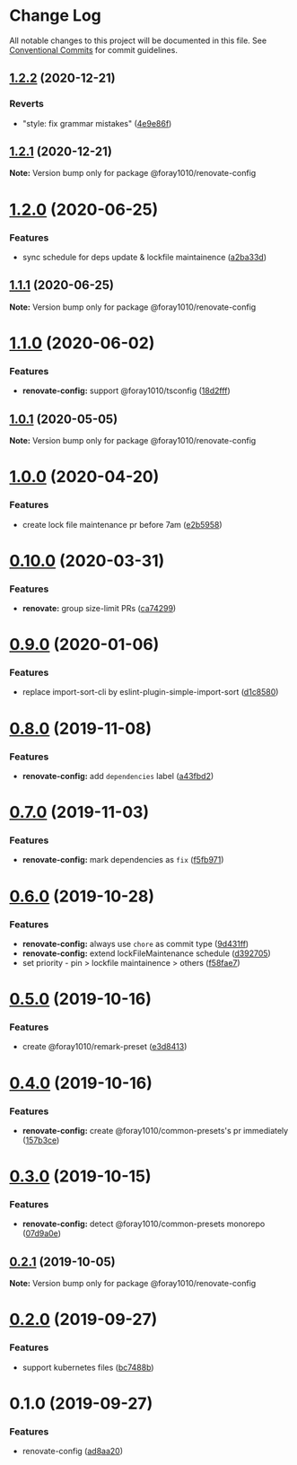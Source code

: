 # Change Log

All notable changes to this project will be documented in this file.
See [Conventional Commits](https://conventionalcommits.org) for commit guidelines.

## [1.2.2](https://github.com/foray1010/common-presets/compare/@foray1010/renovate-config@1.2.1...@foray1010/renovate-config@1.2.2) (2020-12-21)

### Reverts

- "style: fix grammar mistakes" ([4e9e86f](https://github.com/foray1010/common-presets/commit/4e9e86f883c022c4d50db881be2631a300ff0e6a))

## [1.2.1](https://github.com/foray1010/common-presets/compare/@foray1010/renovate-config@1.2.0...@foray1010/renovate-config@1.2.1) (2020-12-21)

**Note:** Version bump only for package @foray1010/renovate-config

# [1.2.0](https://github.com/foray1010/common-presets/compare/@foray1010/renovate-config@1.1.1...@foray1010/renovate-config@1.2.0) (2020-06-25)

### Features

- sync schedule for deps update & lockfile maintainence ([a2ba33d](https://github.com/foray1010/common-presets/commit/a2ba33dbc2b84bee8c317126a1756e24434c2e05))

## [1.1.1](https://github.com/foray1010/common-presets/compare/@foray1010/renovate-config@1.1.0...@foray1010/renovate-config@1.1.1) (2020-06-25)

**Note:** Version bump only for package @foray1010/renovate-config

# [1.1.0](https://github.com/foray1010/common-presets/compare/@foray1010/renovate-config@1.0.1...@foray1010/renovate-config@1.1.0) (2020-06-02)

### Features

- **renovate-config:** support @foray1010/tsconfig ([18d2fff](https://github.com/foray1010/common-presets/commit/18d2fffb19d238ee80395e887219fa1b34e535f0))

## [1.0.1](https://github.com/foray1010/common-presets/compare/@foray1010/renovate-config@1.0.0...@foray1010/renovate-config@1.0.1) (2020-05-05)

**Note:** Version bump only for package @foray1010/renovate-config

# [1.0.0](https://github.com/foray1010/common-presets/compare/@foray1010/renovate-config@0.10.0...@foray1010/renovate-config@1.0.0) (2020-04-20)

### Features

- create lock file maintenance pr before 7am ([e2b5958](https://github.com/foray1010/common-presets/commit/e2b5958539dac15eea1666cd7e3d5e8f58fa6f81))

# [0.10.0](https://github.com/foray1010/common-presets/compare/@foray1010/renovate-config@0.9.0...@foray1010/renovate-config@0.10.0) (2020-03-31)

### Features

- **renovate:** group size-limit PRs ([ca74299](https://github.com/foray1010/common-presets/commit/ca742996b3fc177b865455bd9f9a1624415182a1))

# [0.9.0](https://github.com/foray1010/common-presets/compare/@foray1010/renovate-config@0.8.0...@foray1010/renovate-config@0.9.0) (2020-01-06)

### Features

- replace import-sort-cli by eslint-plugin-simple-import-sort ([d1c8580](https://github.com/foray1010/common-presets/commit/d1c858043bc0376442daf72551d4ea60cda1a6b5))

# [0.8.0](https://github.com/foray1010/common-presets/compare/@foray1010/renovate-config@0.7.0...@foray1010/renovate-config@0.8.0) (2019-11-08)

### Features

- **renovate-config:** add `dependencies` label ([a43fbd2](https://github.com/foray1010/common-presets/commit/a43fbd2817b994db9ebb48f684d34da3cec671c7))

# [0.7.0](https://github.com/foray1010/common-presets/compare/@foray1010/renovate-config@0.6.0...@foray1010/renovate-config@0.7.0) (2019-11-03)

### Features

- **renovate-config:** mark dependencies as `fix` ([f5fb971](https://github.com/foray1010/common-presets/commit/f5fb97183483ff957e9354926e448e76d4b76c9c))

# [0.6.0](https://github.com/foray1010/common-presets/compare/@foray1010/renovate-config@0.5.0...@foray1010/renovate-config@0.6.0) (2019-10-28)

### Features

- **renovate-config:** always use `chore` as commit type ([9d431ff](https://github.com/foray1010/common-presets/commit/9d431ff7c5663a03e0eae880782891bbab7c0d22))
- **renovate-config:** extend lockFileMaintenance schedule ([d392705](https://github.com/foray1010/common-presets/commit/d3927056b3e35954ce0f1abcb143ac3decea3263))
- set priority - pin > lockfile maintainence > others ([f58fae7](https://github.com/foray1010/common-presets/commit/f58fae73270c3cffd64e845d5d3578fdfe0920ff))

# [0.5.0](https://github.com/foray1010/common-presets/compare/@foray1010/renovate-config@0.4.0...@foray1010/renovate-config@0.5.0) (2019-10-16)

### Features

- create @foray1010/remark-preset ([e3d8413](https://github.com/foray1010/common-presets/commit/e3d8413133278ed93f5415aa45103bd777f6afca))

# [0.4.0](https://github.com/foray1010/common-presets/compare/@foray1010/renovate-config@0.3.0...@foray1010/renovate-config@0.4.0) (2019-10-16)

### Features

- **renovate-config:** create @foray1010/common-presets's pr immediately ([157b3ce](https://github.com/foray1010/common-presets/commit/157b3cede55175d973353e079aad36d77bc63395))

# [0.3.0](https://github.com/foray1010/common-presets/compare/@foray1010/renovate-config@0.2.1...@foray1010/renovate-config@0.3.0) (2019-10-15)

### Features

- **renovate-config:** detect @foray1010/common-presets monorepo ([07d9a0e](https://github.com/foray1010/common-presets/commit/07d9a0e01beba2b4a0bec5ce8a0c0199f13aab8f))

## [0.2.1](https://github.com/foray1010/common-presets/compare/@foray1010/renovate-config@0.2.0...@foray1010/renovate-config@0.2.1) (2019-10-05)

**Note:** Version bump only for package @foray1010/renovate-config

# [0.2.0](https://github.com/foray1010/common-presets/compare/@foray1010/renovate-config@0.1.0...@foray1010/renovate-config@0.2.0) (2019-09-27)

### Features

- support kubernetes files ([bc7488b](https://github.com/foray1010/common-presets/commit/bc7488b))

# 0.1.0 (2019-09-27)

### Features

- renovate-config ([ad8aa20](https://github.com/foray1010/common-presets/commit/ad8aa20))
